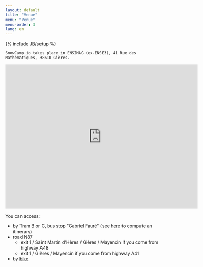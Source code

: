 ```yaml
---
layout: default
title: "Venue"
menu: "Venue"
menu-order: 3
lang: en
---
```

{% include JB/setup %}

    SnowCamp.io takes place in ENSIMAG (ex-ENSE3), 41 Rue des Mathématiques, 38610 Gières.

<p><iframe src="https://www.google.com/maps/embed?pb=!1m18!1m12!1m3!1d2811.6907171777384!2d5.768589951273108!3d45.19335665939293!2m3!1f0!2f0!3f0!3m2!1i1024!2i768!4f13.1!3m3!1m2!1s0x478af5a72c27a3f3%3A0x6c2012614b6bc514!2s41+Rue+des+Math%C3%A9matiques%2C+38610+Gi%C3%A8res!5e0!3m2!1sen!2sfr!4v1448035963695" width="600" height="450" frameborder="0" style="border:0" allowfullscreen></iframe></p>

You can access:

- by Tram B or C, bus stop "Gabriel Fauré" (see [here](http://www.tag.fr/87-itineraire.htm) to compute an itinerary)
- road N87
  - exit 1 / Saint Martin d'Hères / Gières / Mayencin if you come from highway A48
  - exit 1 / Gières / Mayencin if you come from highway A41
- by [bike](http://www.metromobilite.fr/velo.html)
